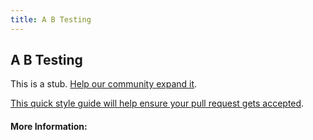 ```yaml
---
title: A B Testing
---
```


## A B Testing

This is a stub. [Help our community expand it](https://github.com/freecodecamp/guides/tree/master/src/pages/articles/user-experience-design/a-b-testing/index.md).

[This quick style guide will help ensure your pull request gets accepted](https://github.com/freeCodeCamp/guides/blob/master/README.md).

<!-- The article goes here, in GitHub-flavored Markdown. Feel free to add YouTube videos, images, and CodePen/JSBin embeds  -->

#### More Information:
<!-- Please add any articles you think might be helpful to read before writing the article -->


